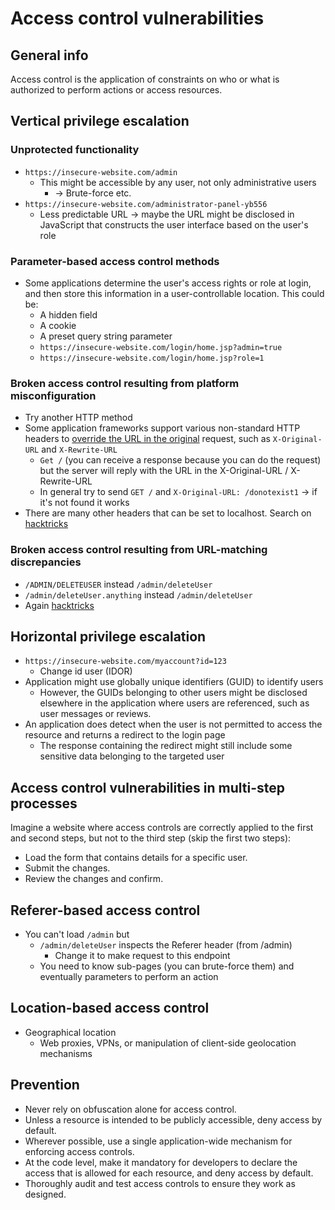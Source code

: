 # Access control vulnerabilities

## General info
Access control is the application of constraints on who or what is authorized to perform actions or access resources.

## Vertical privilege escalation
### Unprotected functionality
- `https://insecure-website.com/admin`
  - This might be accessible by any user, not only administrative users
    - -> Brute-force etc.
- `https://insecure-website.com/administrator-panel-yb556`
  - Less predictable URL -> maybe the URL might be disclosed in JavaScript that constructs the user interface based on the user's role

### Parameter-based access control methods
- Some applications determine the user's access rights or role at login, and then store this information in a user-controllable location. This could be:
  - A hidden field
  - A cookie
  - A preset query string parameter
  - `https://insecure-website.com/login/home.jsp?admin=true`
  - `https://insecure-website.com/login/home.jsp?role=1`
 
### Broken access control resulting from platform misconfiguration
- Try another HTTP method
- Some application frameworks support various non-standard HTTP headers to <ins>override the URL in the original</ins> request, such as `X-Original-URL` and `X-Rewrite-URL`
  - `Get /` (you can receive a response because you can do the request) but the server will reply with the URL in the X-Original-URL / X-Rewrite-URL
  - In general try to send `GET /` and `X-Original-URL: /donotexist1` -> if it's not found it works
- There are many other headers that can be set to localhost. Search on [hacktricks](https://book.hacktricks.xyz/network-services-pentesting/pentesting-web/403-and-401-bypasses)

### Broken access control resulting from URL-matching discrepancies
- `/ADMIN/DELETEUSER` instead `/admin/deleteUser`
- `/admin/deleteUser.anything` instead `/admin/deleteUser`
- Again [hacktricks](https://book.hacktricks.xyz/network-services-pentesting/pentesting-web/403-and-401-bypasses)

## Horizontal privilege escalation
- `https://insecure-website.com/myaccount?id=123`
  - Change id user (IDOR)
- Application might use globally unique identifiers (GUID) to identify users
  - However, the GUIDs belonging to other users might be disclosed elsewhere in the application where users are referenced, such as user messages or reviews.
- An application does detect when the user is not permitted to access the resource and returns a redirect to the login page
  - The response containing the redirect might still include some sensitive data belonging to the targeted user

## Access control vulnerabilities in multi-step processes
Imagine a website where access controls are correctly applied to the first and second steps, but not to the third step (skip the first two steps):
- Load the form that contains details for a specific user.
- Submit the changes.
- Review the changes and confirm.

## Referer-based access control
- You can't load `/admin` but
  - `/admin/deleteUser` inspects the Referer header (from /admin)
    - Change it to make request to this endpoint
  - You need to know sub-pages (you can brute-force them) and eventually parameters to perform an action

## Location-based access control
- Geographical location
  - Web proxies, VPNs, or manipulation of client-side geolocation mechanisms

## Prevention
- Never rely on obfuscation alone for access control.
- Unless a resource is intended to be publicly accessible, deny access by default.
- Wherever possible, use a single application-wide mechanism for enforcing access controls.
- At the code level, make it mandatory for developers to declare the access that is allowed for each resource, and deny access by default.
- Thoroughly audit and test access controls to ensure they work as designed.


